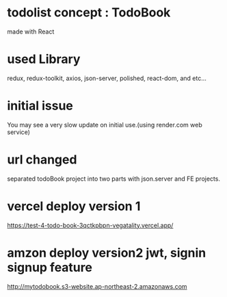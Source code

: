 # todolist concept : TodoBook

made with React

# used Library

redux, redux-toolkit, axios, json-server, polished, react-dom, and etc...

# initial issue

You may see a very slow update on initial use.(using render.com web service)

# url changed

separated todoBook project into two parts with json.server and FE projects.

# vercel deploy version 1
https://test-4-todo-book-3qctkpbpn-vegatality.vercel.app/

# amzon deploy version2  jwt, signin signup feature
http://mytodobook.s3-website.ap-northeast-2.amazonaws.com

